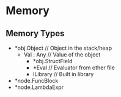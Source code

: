 # Memory

## Memory Types

- *obj.Object // Object in the stack/heap
  - Val : Any // Value of the object
    - *obj.StructField
    - *Eval       // Evaluator from other file
    - ILibrary    // Built in library
- *node.FuncBlock
- *node.LambdaExpr
